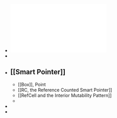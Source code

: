 - ![The_Rust_Programming_Language_1647766604099_0.pdf](../assets/The_Rust_Programming_Language_1647766604099_0_1647767150563_0.pdf)
-
- ## [[Smart Pointer]]
	- [[Box<T>]], Point
	- [[RC<T>, the Reference Counted Smart Pointer]]
	- [[RefCell<T> and the Interior Mutability Pattern]]
	-
-
-